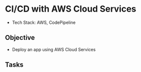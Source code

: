 # CI/CD with AWS Cloud Services

* Tech Stack: AWS, CodePipeline

## Objective
* Deploy an app using AWS Cloud Services

## Tasks
